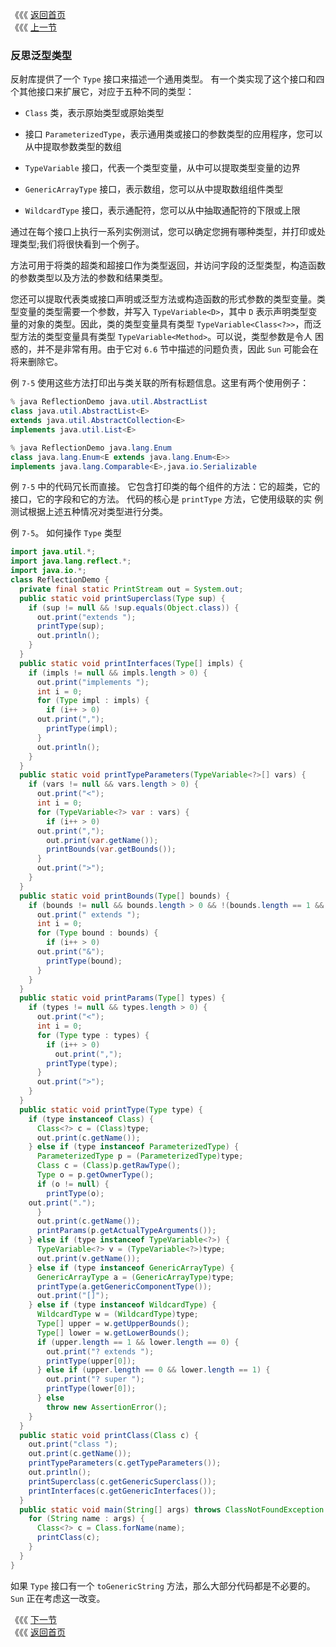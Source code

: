 《《《 [返回首页](../README.md)       <br/>
《《《 [上一节](05_Reflection_for_Generics.md)

### 反思泛型类型

反射库提供了一个 `Type` 接口来描述一个通用类型。 有一个类实现了这个接口和四个其他接口来扩展它，对应于五种不同的类型：

- `Class` 类，表示原始类型或原始类型

- 接口 `ParameterizedType`，表示通用类或接口的参数类型的应用程序，您可以从中提取参数类型的数组

- `TypeVariable` 接口，代表一个类型变量，从中可以提取类型变量的边界

- `GenericArrayType` 接口，表示数组，您可以从中提取数组组件类型

- `WildcardType` 接口，表示通配符，您可以从中抽取通配符的下限或上限

通过在每个接口上执行一系列实例测试，您可以确定您拥有哪种类型，并打印或处理类型;我们将很快看到一个例子。

方法可用于将类的超类和超接口作为类型返回，并访问字段的泛型类型，构造函数的参数类型以及方法的参数和结果类型。

您还可以提取代表类或接口声明或泛型方法或构造函数的形式参数的类型变量。类型变量的类型需要一个参数，并写入 `TypeVariable<D>`，其中 `D` 表示声明类型变
量的对象的类型。因此，类的类型变量具有类型 `TypeVariable<Class<?>>`，而泛型方法的类型变量具有类型 `TypeVariable<Method>`。可以说，类型参数是令人
困惑的，并不是非常有用。由于它对 `6.6` 节中描述的问题负责，因此 `Sun` 可能会在将来删除它。

例 `7-5` 使用这些方法打印出与类关联的所有标题信息。这里有两个使用例子：  

```java
% java ReflectionDemo java.util.AbstractList
class java.util.AbstractList<E>
extends java.util.AbstractCollection<E>
implements java.util.List<E>

% java ReflectionDemo java.lang.Enum
class java.lang.Enum<E extends java.lang.Enum<E>>
implements java.lang.Comparable<E>,java.io.Serializable
```

例 `7-5` 中的代码冗长而直接。 它包含打印类的每个组件的方法：它的超类，它的接口，它的字段和它的方法。 代码的核心是 `printType` 方法，它使用级联的实
例测试根据上述五种情况对类型进行分类。

例 `7-5`。 如何操作 `Type` 类型

```java
import java.util.*;
import java.lang.reflect.*;
import java.io.*;
class ReflectionDemo {
  private final static PrintStream out = System.out;
  public static void printSuperclass(Type sup) {
    if (sup != null && !sup.equals(Object.class)) {
      out.print("extends ");
      printType(sup);
      out.println();
    }
  }
  public static void printInterfaces(Type[] impls) {
    if (impls != null && impls.length > 0) {
      out.print("implements ");
      int i = 0;
      for (Type impl : impls) {
        if (i++ > 0) 
	  out.print(",");
        printType(impl);
      }
      out.println();
    }
  }
  public static void printTypeParameters(TypeVariable<?>[] vars) {
    if (vars != null && vars.length > 0) {
      out.print("<");
      int i = 0;
      for (TypeVariable<?> var : vars) {
        if (i++ > 0) 
	  out.print(",");
        out.print(var.getName());
        printBounds(var.getBounds());
      }
      out.print(">");
    }
  }
  public static void printBounds(Type[] bounds) {
    if (bounds != null && bounds.length > 0 && !(bounds.length == 1 && bounds[0] == Object.class)) {
      out.print(" extends ");
      int i = 0;
      for (Type bound : bounds) {
        if (i++ > 0) 
	  out.print("&");
        printType(bound);
      }
    }  
  }
  public static void printParams(Type[] types) {
    if (types != null && types.length > 0) {
      out.print("<");
      int i = 0;
      for (Type type : types) {
        if (i++ > 0) 
          out.print(",");
        printType(type);
      }
      out.print(">");
    }
  }
  public static void printType(Type type) {
    if (type instanceof Class) {
      Class<?> c = (Class)type;
      out.print(c.getName());
    } else if (type instanceof ParameterizedType) {
      ParameterizedType p = (ParameterizedType)type;
      Class c = (Class)p.getRawType();
      Type o = p.getOwnerType();
      if (o != null) { 
        printType(o); 
	out.print("."); 
      }
      out.print(c.getName());
      printParams(p.getActualTypeArguments());
    } else if (type instanceof TypeVariable<?>) {
      TypeVariable<?> v = (TypeVariable<?>)type;
      out.print(v.getName());
    } else if (type instanceof GenericArrayType) {
      GenericArrayType a = (GenericArrayType)type;
      printType(a.getGenericComponentType());
      out.print("[]");
    } else if (type instanceof WildcardType) {
      WildcardType w = (WildcardType)type;
      Type[] upper = w.getUpperBounds();
      Type[] lower = w.getLowerBounds();
      if (upper.length == 1 && lower.length == 0) {
        out.print("? extends ");
        printType(upper[0]);
      } else if (upper.length == 0 && lower.length == 1) {
        out.print("? super ");
        printType(lower[0]);
      } else 
        throw new AssertionError();
    }
  }
  public static void printClass(Class c) {
    out.print("class ");
    out.print(c.getName());
    printTypeParameters(c.getTypeParameters());
    out.println();
    printSuperclass(c.getGenericSuperclass());
    printInterfaces(c.getGenericInterfaces());
  }
  public static void main(String[] args) throws ClassNotFoundException {
    for (String name : args) {
      Class<?> c = Class.forName(name);
      printClass(c);
    }
  }
}
```

如果 `Type` 接口有一个 `toGenericString` 方法，那么大部分代码都是不必要的。 `Sun` 正在考虑这一改变。

《《《 [下一节](../ch08/00_Effective_Generics.md)      <br/>
《《《 [返回首页](../README.md)
